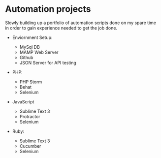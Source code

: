 # Automation projects

Slowly building up a portfolio of automation scripts done on my spare time in order to gain experience needed to get the job done.  

* Enviornment Setup: 
  * MySql DB
  * MAMP Web Server
  * Github
  * JSON Server for API testing
  
* PHP:
  * PHP Storm
  * Behat
  * Selenium
  
* JavaScript
  * Sublime Text 3
  * Protractor
  * Selenium
  
* Ruby:
  * Sublime Text 3
  * Cucumber
  * Selenium
  
